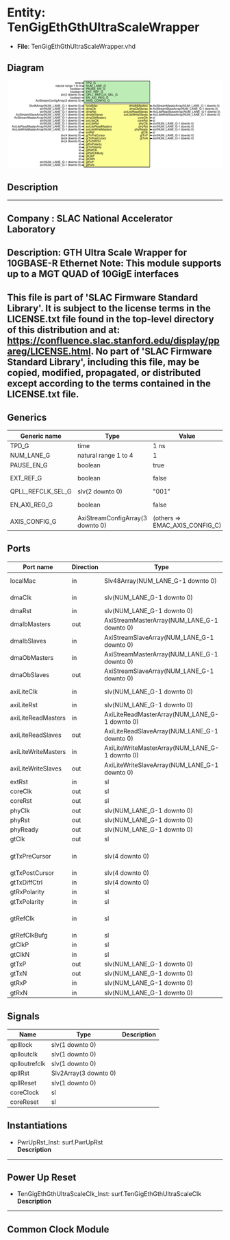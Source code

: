 # Entity: TenGigEthGthUltraScaleWrapper

- **File**: TenGigEthGthUltraScaleWrapper.vhd
## Diagram

![Diagram](TenGigEthGthUltraScaleWrapper.svg "Diagram")
## Description

-----------------------------------------------------------------------------
 Company    : SLAC National Accelerator Laboratory
-----------------------------------------------------------------------------
 Description: GTH Ultra Scale Wrapper for 10GBASE-R Ethernet
 Note: This module supports up to a MGT QUAD of 10GigE interfaces
-----------------------------------------------------------------------------
 This file is part of 'SLAC Firmware Standard Library'.
 It is subject to the license terms in the LICENSE.txt file found in the
 top-level directory of this distribution and at:
    https://confluence.slac.stanford.edu/display/ppareg/LICENSE.html.
 No part of 'SLAC Firmware Standard Library', including this file,
 may be copied, modified, propagated, or distributed except according to
 the terms contained in the LICENSE.txt file.
-----------------------------------------------------------------------------
## Generics

| Generic name      | Type                             | Value                          | Description                   |
| ----------------- | -------------------------------- | ------------------------------ | ----------------------------- |
| TPD_G             | time                             | 1 ns                           |                               |
| NUM_LANE_G        | natural range 1 to 4             | 1                              |                               |
| PAUSE_EN_G        | boolean                          | true                           |                               |
| EXT_REF_G         | boolean                          | false                          | QUAD PLL Configurations       |
| QPLL_REFCLK_SEL_G | slv(2 downto 0)                  | "001"                          |                               |
| EN_AXI_REG_G      | boolean                          | false                          | AXI-Lite Configurations       |
| AXIS_CONFIG_G     | AxiStreamConfigArray(3 downto 0) | (others => EMAC_AXIS_CONFIG_C) | AXI Streaming Configurations  |
## Ports

| Port name           | Direction | Type                                           | Description                 |
| ------------------- | --------- | ---------------------------------------------- | --------------------------- |
| localMac            | in        | Slv48Array(NUM_LANE_G-1 downto 0)              | Local Configurations        |
| dmaClk              | in        | slv(NUM_LANE_G-1 downto 0)                     | Streaming DMA Interface     |
| dmaRst              | in        | slv(NUM_LANE_G-1 downto 0)                     |                             |
| dmaIbMasters        | out       | AxiStreamMasterArray(NUM_LANE_G-1 downto 0)    |                             |
| dmaIbSlaves         | in        | AxiStreamSlaveArray(NUM_LANE_G-1 downto 0)     |                             |
| dmaObMasters        | in        | AxiStreamMasterArray(NUM_LANE_G-1 downto 0)    |                             |
| dmaObSlaves         | out       | AxiStreamSlaveArray(NUM_LANE_G-1 downto 0)     |                             |
| axiLiteClk          | in        | slv(NUM_LANE_G-1 downto 0)                     | Slave AXI-Lite Interface    |
| axiLiteRst          | in        | slv(NUM_LANE_G-1 downto 0)                     |                             |
| axiLiteReadMasters  | in        | AxiLiteReadMasterArray(NUM_LANE_G-1 downto 0)  |                             |
| axiLiteReadSlaves   | out       | AxiLiteReadSlaveArray(NUM_LANE_G-1 downto 0)   |                             |
| axiLiteWriteMasters | in        | AxiLiteWriteMasterArray(NUM_LANE_G-1 downto 0) |                             |
| axiLiteWriteSlaves  | out       | AxiLiteWriteSlaveArray(NUM_LANE_G-1 downto 0)  |                             |
| extRst              | in        | sl                                             | Misc. Signals               |
| coreClk             | out       | sl                                             |                             |
| coreRst             | out       | sl                                             |                             |
| phyClk              | out       | slv(NUM_LANE_G-1 downto 0)                     |                             |
| phyRst              | out       | slv(NUM_LANE_G-1 downto 0)                     |                             |
| phyReady            | out       | slv(NUM_LANE_G-1 downto 0)                     |                             |
| gtClk               | out       | sl                                             |                             |
| gtTxPreCursor       | in        | slv(4 downto 0)                                | Transceiver Debug Interface |
| gtTxPostCursor      | in        | slv(4 downto 0)                                |                             |
| gtTxDiffCtrl        | in        | slv(4 downto 0)                                |                             |
| gtRxPolarity        | in        | sl                                             |                             |
| gtTxPolarity        | in        | sl                                             |                             |
| gtRefClk            | in        | sl                                             | MGT Clock Port (156.25 MHz) |
| gtRefClkBufg        | in        | sl                                             |                             |
| gtClkP              | in        | sl                                             |                             |
| gtClkN              | in        | sl                                             |                             |
| gtTxP               | out       | slv(NUM_LANE_G-1 downto 0)                     | MGT Ports                   |
| gtTxN               | out       | slv(NUM_LANE_G-1 downto 0)                     |                             |
| gtRxP               | in        | slv(NUM_LANE_G-1 downto 0)                     |                             |
| gtRxN               | in        | slv(NUM_LANE_G-1 downto 0)                     |                             |
## Signals

| Name          | Type                  | Description |
| ------------- | --------------------- | ----------- |
| qplllock      | slv(1 downto 0)       |             |
| qplloutclk    | slv(1 downto 0)       |             |
| qplloutrefclk | slv(1 downto 0)       |             |
| qpllRst       | Slv2Array(3 downto 0) |             |
| qpllReset     | slv(1 downto 0)       |             |
| coreClock     | sl                    |             |
| coreReset     | sl                    |             |
## Instantiations

- PwrUpRst_Inst: surf.PwrUpRst
</br>**Description**
---------------
 Power Up Reset
---------------

- TenGigEthGthUltraScaleClk_Inst: surf.TenGigEthGthUltraScaleClk
</br>**Description**
--------------------
 Common Clock Module
--------------------

